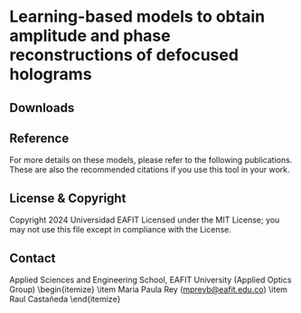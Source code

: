# Learning-based models to obtain amplitude and phase reconstructions of defocused holograms




## Downloads



## Reference
For more details on these models, please refer to the following publications. These are also the recommended citations if you use this tool in your work.

## License & Copyright
Copyright 2024 Universidad EAFIT
Licensed under the MIT License; you may not use this file except in compliance with the License.

## Contact
Applied Sciences and Engineering School, EAFIT University (Applied Optics Group)
\begin{itemize}
  \item Maria Paula Rey (mpreyb@eafit.edu.co)
  \item Raul Castañeda
\end{itemize}


